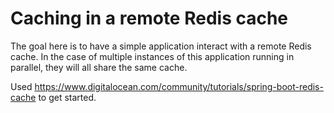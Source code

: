 # Caching in a remote Redis cache

The goal here is to have a simple application interact with a remote Redis cache.
In the case of multiple instances of this application running in parallel, they will all share the same cache.

Used https://www.digitalocean.com/community/tutorials/spring-boot-redis-cache to get started.